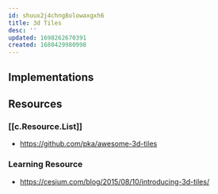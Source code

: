 ```yaml
---
id: shuux2j4chng8olowaxgxh6
title: 3d Tiles
desc: ''
updated: 1698262670391
created: 1680429980998
---
```


## Implementations

## Resources

### [[c.Resource.List]]

- https://github.com/pka/awesome-3d-tiles

### Learning Resource

- https://cesium.com/blog/2015/08/10/introducing-3d-tiles/